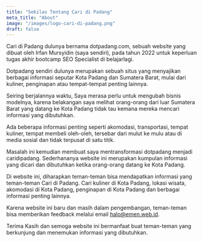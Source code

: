 ```yaml
---
title: "Sekilas Tentang Cari di Padang"
meta_title: "About"
image: "/images/logo-cari-di-padang.png"
draft: false
---
```


Cari di Padang dulunya bernama dotpadang.com, sebuah website yang dibuat oleh Irfan Mursyidin (saya sendiri), pada tahun 2022 untuk keperluan tugas akhir bootcamp SEO Specialist di belajarlagi.

Dotpadang sendiri dulunya merupakan sebuah situs yang menyajikan berbagai informasi seputar Kota Padang dan Sumatera Barat, mulai dari kuliner, penginapan atau tempat-tempat penting lainnya.

Seiring berjalannya waktu, Saya merasa perlu untuk mengubah bisnis modelnya, karena belakangan saya melihat orang-orang dari luar Sumatera Barat yang datang ke Kota Padang tidak tau kemana mereka mencari informasi yang dibutuhkan.

Ada beberapa informasi penting seperti akomodasi, transportasi, tempat kuliner, tempat membeli oleh-oleh, tersebar dari mulut ke mulu atau di media sosial dan tidak terpusat di satu titik.

Masalah ini kemudian membuat saya mentransformasi dotpadang menjadi caridipadang. Sederhananya website ini merupakan kumpulan informasi yang dicari dan dibutuhkan ketika orang-orang datang ke Kota Padang.

Di website ini, diharapkan teman-teman bisa mendapatkan informasi yang teman-teman Cari di Padang. Cari kuliner di Kota Padang, lokasi wisata, akomodasi di Kota Padang, penginapan di Kota Padang dan berbagai informasi penting lainnya.

Karena website ini baru dan masih dalam pengembangan, teman-teman bisa memberikan feedback melalui email halo@emen.web.id.

Terima Kasih dan semoga website ini bermanfaat buat teman-teman yang berkunjung dan menemukan informasi yang dibutuhkan.
